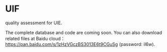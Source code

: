 # UIF
quality assessment for UIE.

The complete database and code are coming soon. You can also download related files at Baidu cloud：
https://pan.baidu.com/s/1zHzVGczBS3013E6t9CGuSg (password: il6w).



